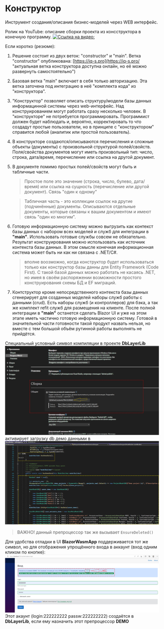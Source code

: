 # Конструктор
Инструмент создания/описания бизнес-моделей через WEB интерфейс.

Ролик на YouTube: описание сборки проекта из консструктора в конечную программу.
[![Ссылка на видео:](https://img.youtube.com/vi/mYbymhW5Yjo/0.jpg)](https://youtu.be/mYbymhW5Yjo)

Если коротко (резюме):

1. Решение состоит из двух веток: "constructor" и "main". Ветка "constructor" опубликована:
	[https://iq-s.pro](https://iq-s.pro/ "актуальная ветка конструктора доступна онлайн, но её можно развернуть самостоятельно")
2. Базовая ветка "main" включает в себя только авторизацию. Эта ветка заточена под интеграцию в неё "комплекта кода" из "конструктора".
3. "Конструктор" позволяет описать структуру/модели базы данных информацинной системы через web-интерфейс. Над конструированием могут работать сразу несколько человек.
   В "конструкторе" не потребуется программировать. Программист должен будет наблюдать и, вероятно, корректировать то что создадут простые пользователи, 
   но в принципе с "конструктором" справится любой (аналитик или простой пользователь).
4. В конструкторе создаются/описываются перечисления и сложные объекты (документы) с произвольной структурой полей/свойств. 
	Поля/свойства документов могут иметь произвольный тип: число, строка, дата/время, перечисление или ссылка на другой документ.
5. В документе помимо простых полей/свойств могут быть и табличные части.
	> Простое поле это значение (строка, число, булево, дата/время) или ссылка на сущность (перечисление или другой документ). Связь "один к одному"
	
	> Табличная часть - это коллекции ссылок на другие (подчинённые) документы. Описываются отдельные документы, которые связаны к вашим документом и имеют связь "один ко многим".
6. Готовую информационную систему можно выгрузить как контекст базы данных с набором всех моделей и служб для интеграции в **"main"**.
	Использовать готовые службы совсем не обязательно. Результат конструирования можно использовать как источник контекста базы данных.
	В этом смысле конечная информационная система может быть ни как ни связана с .NET/C#.
	> вполне воозможно, когда конструктор будет использоваться только как конструктор базы данны для Entity Framework (Code First). 
	> С такой базой данных можно работать не касаясь .NET, но имея в своём распоряжении возможности простого конструирования схемы БД и EF миграций.
7. Контструктор кроме непосредственного контекста базы данных сгенерирует для созданных моделей наборы служб работы с данными (crud). 
	Есть наборы служб (и контроллеров) для бэка, а так же комплект refit служб для размещения на клиенте. 
	После полной интеграции в **"main"** останется сделать Blazor UI и уже на этом этапе иметь частично готовую информационную систему.
	Готовой в значительной части готовности такой продукт назвать нельзя, но вместе с тем большой объём рутинной работы выполнять не прийдётся.

Специальный условный символ компиляции в проекте **DbLayerLib** 
![ДЕМО режим](./img/demo-preprocessor-directive.png)
активирует загрузку db демо данными в
![has demo data](./img/has-demo-data.png)

> ВАЖНО! данный препроцессор так же вызывает `EnsureDeleted()`

Для удобства отладки в UI **BlazorWasmApp** поддерживается тот же символ, но для отображения упрощённого входа в аккаунт (вход одним кликом по кнопке):
![demo login](./img/demo-login.png)
Этот акаунт (login:222222222 passw:222222222) создаётся в **DbLayerLib**, если ему назначить этот препроцессор **DEMO**
